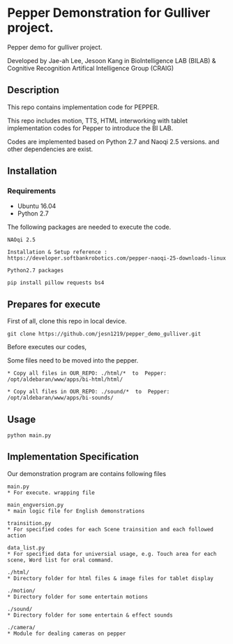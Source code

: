 # Pepper Demonstration for Gulliver project.

Pepper demo for gulliver project.

Developed by Jae-ah Lee, Jesoon Kang in BioIntelligence LAB (BILAB) & Cognitive Recognition Artifical Intelligence Group (CRAIG)


## Description

This repo contains implementation code for PEPPER.

This repo includes motion, TTS, HTML interworking with tablet implementation codes for Pepper to introduce the BI LAB.

Codes are implemented based on Python 2.7 and Naoqi 2.5 versions. and other dependencies are exist.

## Installation

### Requirements
* Ubuntu 16.04
* Python 2.7

The following packages are needed to execute the code.

```
NAOqi 2.5

Installation & Setup reference : https://developer.softbankrobotics.com/pepper-naoqi-25-downloads-linux
```

```
Python2.7 packages

pip install pillow requests bs4
```

## Prepares for execute

First of all, clone this repo in local device.
```
git clone https://github.com/jesn1219/pepper_demo_gulliver.git
```

Before executes our codes, 

Some files need to be moved into the pepper.

```
* Copy all files in OUR_REPO: ./html/*  to  Pepper: /opt/aldebaran/www/apps/bi-html/html/

* Copy all files in OUR_REPO: ./sound/*  to  Pepper: /opt/aldebaran/www/apps/bi-sounds/
```


## Usage

```
python main.py
```


## Implementation Specification

Our demonstration program are contains following files

```
main.py 
* For execute. wrapping file
```
```
main_engversion.py
* main logic file for English demonstrations
```
```
trainsition.py 
* For specified codes for each Scene trainsition and each followed action
```
```
data_list.py 
* For specified data for universial usage, e.g. Touch area for each scene, Word list for oral command.
```
```
./html/
* Directory folder for html files & image files for tablet display
```
```
./motion/
* Directory folder for some entertain motions
```
```
./sound/
* Directory folder for some entertain & effect sounds
```
```
./camera/
* Module for dealing cameras on pepper
```
